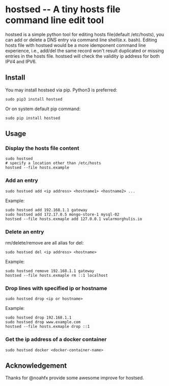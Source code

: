 # hostsed -- A tiny hosts file command line edit tool

hostsed is a simple python tool for editing hosts file(default /etc/hosts), you can add or delete a DNS entry via command line shell(e.x. bash). Editing hosts file with hostsed would be a more idemponent command line experience, i.e., add/del the same record won't result duplicated or missing entries in the hosts file. hostsed will check the validity ip address for both IPV4 and IPV6.

## Install
You may install hostsed via pip. Python3 is preferred:

```
sudo pip3 install hostsed
```

Or on system default pip command:

```
sudo pip install hostsed
```

## Usage

### Display the hosts file content

    sudo hostsed
    # specify a location other than /etc/hosts
    hostsed --file hosts.example

### Add an entry

    sudo hostsed add <ip address> <hostname1> <hostname2> ...

Example:

    sudo hostsed add 192.168.1.1 gateway
    sudo hostsed add 172.17.0.5 mongo-store-1 mysql-02
    hostsed --file hosts.exmaple add 127.0.0.1 valarmorghulis.io

### Delete an entry
rm/delete/remove are all alias for del:

    sudo hostsed del <ip address> <hostname>

Example:

    sudo hostsed remove 192.168.1.1 gateway
    hostsed --file hosts.exmaple rm ::1 localhost

### Drop lines with specified ip or hostname

    sudo hostsed drop <ip or hostname>

Example:

    sudo hostsed drop 192.168.1.1
    sudo hostsed drop www.example.com
    hostsed --file hosts.exmaple drop ::1

### Get the ip address of a docker container

    sudo hostsed docker <docker-container-name>

## Acknowledgement

Thanks for @noahfx provide some awesome improve for hostsed.